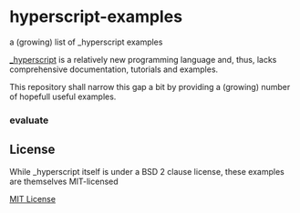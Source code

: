 # hyperscript-examples #

a (growing) list of \_hyperscript examples

[\_hyperscript](https://github.com/bigskysoftware/_hyperscript) is a relatively new programming language and, thus, lacks comprehensive documentation, tutorials and examples.

This repository shall narrow this gap a bit by providing a (growing) number of hopefull useful examples.

### evaluate ###


## License ##

While \_hyperscript itself is under a BSD 2 clause license, these examples are themselves MIT-licensed

[MIT License](LICENSE.md)

